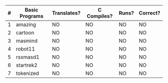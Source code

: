 |  #  |   Basic Programs     | Translates? | C Compiles? | Runs? | Correct? |
|-----|----------------------|-------------|-------------|-------|----------|
|   1 | amazing              |      NO     |      NO     |   NO  |    NO    |
|   2 | cartoon              |      NO     |      NO     |   NO  |    NO    |
|   3 | masmind              |      NO     |      NO     |   NO  |    NO    |
|   4 | robot11              |      NO     |      NO     |   NO  |    NO    |
|   5 | rsxmasd1             |      NO     |      NO     |   NO  |    NO    |
|   6 | startrek2            |      NO     |      NO     |   NO  |    NO    |
|   7 | tokenized            |      NO     |      NO     |   NO  |    NO    |
